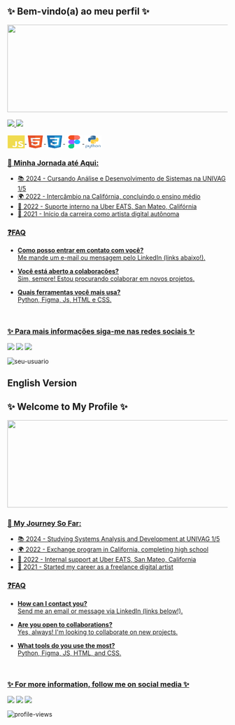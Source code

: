 ## ✨ Bem-vindo(a) ao meu perfil ✨ ##

 <div>
   <a href="https://github.com/Barbiero-Ana">
<p align="center">
  <img src="https://i.pinimg.com/originals/42/60/a2/4260a201985b16e67f3b639e7802611b.jpg" width="900" height ="200"/>
</p>



 <img height="180em" src="https://github-readme-stats.vercel.app/api?username=Barbiero-Ana&show_icons=true&theme=synthwave"/>

   <img height="180em" src="https://github-readme-stats.vercel.app/api/top-langs/?username=Barbiero-Ana&layout=compact&langs_count=6&theme=synthwave"/>
</div>
    
<div style="display: inline_block"><br>
  <img align="center" alt="Js" height="30" width="40" src="https://raw.githubusercontent.com/devicons/devicon/master/icons/javascript/javascript-plain.svg">
  <img align="center" alt="HTML" height="30" width="40" src="https://raw.githubusercontent.com/devicons/devicon/master/icons/html5/html5-original.svg">
  <img align="center" alt="CSS" height="30" width="40" src="https://raw.githubusercontent.com/devicons/devicon/master/icons/css3/css3-original.svg">
  <img align="center" alt="Figma" height="30" width="40" src="https://github.com/devicons/devicon/blob/master/icons/figma/figma-original.svg">
   <img align="center" alt="Python" height="30" width="40" src="https://github.com/devicons/devicon/blob/master/icons/python/python-original-wordmark.svg">

 ### 🚀 Minha Jornada até Aqui:

- 📚 2024 - Cursando Análise e Desenvolvimento de Sistemas na UNIVAG 1/5
- 🌍 2022 - Intercâmbio na Califórnia, concluindo o ensino médio
- 💼 2022 - Suporte interno na Uber EATS, San Mateo, Califórnia
- 🎨 2021 - Início da carreira como artista digital autônoma


### ❓FAQ
- **Como posso entrar em contato com você?**  
  Me mande um e-mail ou mensagem pelo LinkedIn (links abaixo!).
  
- **Você está aberto a colaborações?**  
  Sim, sempre! Estou procurando colaborar em novos projetos.

- **Quais ferramentas você mais usa?**  
  Python, Figma, Js, HTML e CSS.

<br>
 

### ✨ Para mais informações siga-me nas redes sociais ✨ ##
 
<div> 
  <a href="https://instagram.com/barbiero_ana" target="_blank"><img src="https://img.shields.io/badge/-Instagram-%23E4405F?style=for-the-badge&logo=instagram&logoColor=white" target="_blank"></a>
  <a href = "anacarolinabarbiero@gmail.com"><img src="https://img.shields.io/badge/-Gmail-%23333?style=for-the-badge&logo=gmail&logoColor=white" target="_blank"></a>
  <a href="https://www.linkedin.com/in/anabarbiero/" target="_blank"><img src="https://img.shields.io/badge/-LinkedIn-%230077B5?style=for-the-badge&logo=linkedin&logoColor=white" target="_blank"></a>

 <p align="left"> <img src="https://komarev.com/ghpvc/?username=seu-usuario&label=Profile%20views&color=0e75b6&style=flat" alt="seu-usuario" /> </p>


## English Version ##


## ✨ Welcome to My Profile ✨ ##

<div>
   <a href="https://github.com/Barbiero-Ana">
<p align="center">
  <img src="https://i.pinimg.com/originals/42/60/a2/4260a201985b16e67f3b639e7802611b.jpg" width="900" height ="200"/>
</p>

 ### 🚀 My Journey So Far:

- 📚 2024 - Studying Systems Analysis and Development at UNIVAG 1/5
- 🌍 2022 - Exchange program in California, completing high school
- 💼 2022 - Internal support at Uber EATS, San Mateo, California
- 🎨 2021 - Started my career as a freelance digital artist

### ❓FAQ
- **How can I contact you?**  
  Send me an email or message via LinkedIn (links below!).
  
- **Are you open to collaborations?**  
  Yes, always! I'm looking to collaborate on new projects.

- **What tools do you use the most?**  
  Python, Figma, JS, HTML, and CSS.

<br>

### ✨ For more information, follow me on social media ✨ ##
 
<div> 
  <a href="https://instagram.com/barbiero_ana" target="_blank"><img src="https://img.shields.io/badge/-Instagram-%23E4405F?style=for-the-badge&logo=instagram&logoColor=white" target="_blank"></a>
  <a href="mailto:anacarolinabarbiero@gmail.com"><img src="https://img.shields.io/badge/-Gmail-%23333?style=for-the-badge&logo=gmail&logoColor=white" target="_blank"></a>
  <a href="https://www.linkedin.com/in/anabarbiero/" target="_blank"><img src="https://img.shields.io/badge/-LinkedIn-%230077B5?style=for-the-badge&logo=linkedin&logoColor=white" target="_blank"></a>

 <p align="left"> <img src="https://komarev.com/ghpvc/?username=your-username&label=Profile%20views&color=0e75b6&style=flat" alt="profile-views" /> </p>

</div>


</div>
